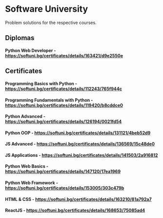 # Software University
Problem solutions for the respective courses.

## Diplomas

#### Python Web Developer - https://softuni.bg/certificates/details/163421/d9e2550e


## Certificates

#### Programming Basics with Python - https://softuni.bg/certificates/details/112243/765f944c  

#### Programming Fundamentals with Python - https://softuni.bg/certificates/details/119420/b8cddce0

#### Python Advanced - https://softuni.bg/certificates/details/126194/0021fd54

#### Python OOP - https://softuni.bg/certificates/details/131121/4beb52d9

#### JS Advanced - https://softuni.bg/certificates/details/136569/15c48de0

#### JS Applications - https://softuni.bg/certificates/details/141503/2a916812

#### Python Web Basics - https://softuni.bg/certificates/details/147120/17ea1969

#### Python Web Framework - https://softuni.bg/certificates/details/153005/303c479b

#### HTML & CSS - https://softuni.bg/certificates/details/163210/81a792a7

#### ReactJS - https://softuni.bg/certificates/details/168653/75085ad4
